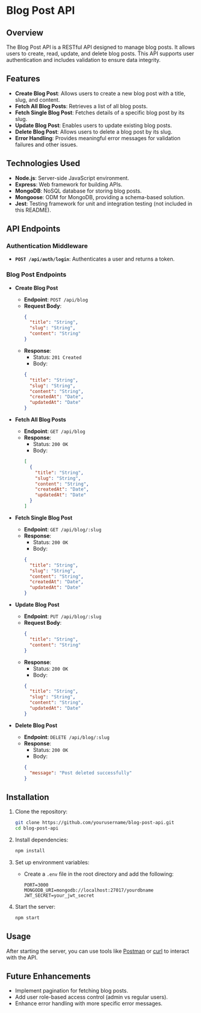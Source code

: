 

# Blog Post API

## Overview
The Blog Post API is a RESTful API designed to manage blog posts. It allows users to create, read, update, and delete blog posts. This API supports user authentication and includes validation to ensure data integrity.

## Features
- **Create Blog Post**: Allows users to create a new blog post with a title, slug, and content.
- **Fetch All Blog Posts**: Retrieves a list of all blog posts.
- **Fetch Single Blog Post**: Fetches details of a specific blog post by its slug.
- **Update Blog Post**: Enables users to update existing blog posts.
- **Delete Blog Post**: Allows users to delete a blog post by its slug.
- **Error Handling**: Provides meaningful error messages for validation failures and other issues.

## Technologies Used
- **Node.js**: Server-side JavaScript environment.
- **Express**: Web framework for building APIs.
- **MongoDB**: NoSQL database for storing blog posts.
- **Mongoose**: ODM for MongoDB, providing a schema-based solution.
- **Jest**: Testing framework for unit and integration testing (not included in this README).

## API Endpoints

### Authentication Middleware
- **`POST /api/auth/login`**: Authenticates a user and returns a token.

### Blog Post Endpoints

- **Create Blog Post**
  - **Endpoint**: `POST /api/blog`
  - **Request Body**:
    ```json
    {
      "title": "String",
      "slug": "String",
      "content": "String"
    }
    ```
  - **Response**: 
    - Status: `201 Created`
    - Body:
    ```json
    {
      "title": "String",
      "slug": "String",
      "content": "String",
      "createdAt": "Date",
      "updatedAt": "Date"
    }
    ```

- **Fetch All Blog Posts**
  - **Endpoint**: `GET /api/blog`
  - **Response**: 
    - Status: `200 OK`
    - Body:
    ```json
    [
      {
        "title": "String",
        "slug": "String",
        "content": "String",
        "createdAt": "Date",
        "updatedAt": "Date"
      }
    ]
    ```

- **Fetch Single Blog Post**
  - **Endpoint**: `GET /api/blog/:slug`
  - **Response**: 
    - Status: `200 OK`
    - Body:
    ```json
    {
      "title": "String",
      "slug": "String",
      "content": "String",
      "createdAt": "Date",
      "updatedAt": "Date"
    }
    ```

- **Update Blog Post**
  - **Endpoint**: `PUT /api/blog/:slug`
  - **Request Body**:
    ```json
    {
      "title": "String",
      "content": "String"
    }
    ```
  - **Response**: 
    - Status: `200 OK`
    - Body:
    ```json
    {
      "title": "String",
      "slug": "String",
      "content": "String",
      "updatedAt": "Date"
    }
    ```

- **Delete Blog Post**
  - **Endpoint**: `DELETE /api/blog/:slug`
  - **Response**: 
    - Status: `200 OK`
    - Body:
    ```json
    {
      "message": "Post deleted successfully"
    }
    ```

## Installation

1. Clone the repository:
   ```bash
   git clone https://github.com/yourusername/blog-post-api.git
   cd blog-post-api
   ```

2. Install dependencies:
   ```bash
   npm install
   ```

3. Set up environment variables:
   - Create a `.env` file in the root directory and add the following:
     ```
     PORT=3000
     MONGODB_URI=mongodb://localhost:27017/yourdbname
     JWT_SECRET=your_jwt_secret
     ```

4. Start the server:
   ```bash
   npm start
   ```

## Usage
After starting the server, you can use tools like [Postman](https://www.postman.com/) or [curl](https://curl.se/) to interact with the API. 

## Future Enhancements
- Implement pagination for fetching blog posts.
- Add user role-based access control (admin vs regular users).
- Enhance error handling with more specific error messages.

